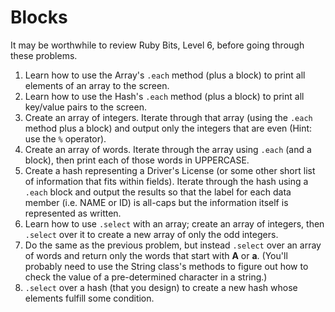 # Blocks

It may be worthwhile to review Ruby Bits, Level 6, before going through these
problems.

1. Learn how to use the Array's `.each` method (plus a block) to print all
elements of an array to the screen.
2. Learn how to use the Hash's `.each` method (plus a block) to print all
key/value pairs to the screen.
3. Create an array of integers. Iterate through that array (using the `.each`
method plus a block) and output only the integers that are even (Hint: use the
`%` operator).
4. Create an array of words. Iterate through the array using `.each` (and a
block), then print each of those words in UPPERCASE.
5. Create a hash representing a Driver's License (or some other short list of
information that fits within fields). Iterate through the hash using a `.each`
block and output the results so that the label for each data member (i.e. NAME
or ID) is all-caps but the information itself is represented as written.
6. Learn how to use `.select` with an array; create an array of integers, then
`.select` over it to create a new array of only the odd integers.
7. Do the same as the previous problem, but instead `.select` over an array of
words and return only the words that start with **A** or **a**. (You'll
probably need to use the String class's methods to figure out how to check the
value of a pre-determined character in a string.)
8. `.select` over a hash (that you design) to create a new hash whose elements
fulfill some condition.

